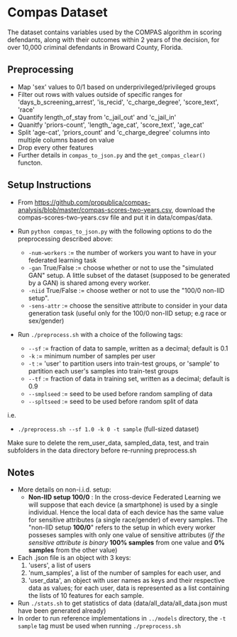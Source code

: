 # Compas Dataset

The dataset contains variables used by the COMPAS algorithm in scoring defendants, along with their outcomes within 2 years of the decision, for over 10,000 criminal defendants in Broward County, Florida. 

## Preprocessing
* Map 'sex' values to 0/1 based on underprivileged/privileged groups
* Filter out rows with values outside of specific ranges for 'days_b_screening_arrest', 'is_recid',
'c_charge_degree', 'score_text', 'race'
* Quantify length_of_stay from 'c_jail_out' and 'c_jail_in'
* Quanitfy 'priors-count', 'length_'age_cat', 'score_text', 'age_cat'
* Split 'age-cat', 'priors_count' and 'c_charge_degree' columns into multiple columns based on value
* Drop every other features
* Further details in ```compas_to_json.py``` and the ```get_compas_clear()``` functon.

## Setup Instructions
- From <https://github.com/propublica/compas-analysis/blob/master/compas-scores-two-years.csv>, download the compas-scores-two-years.csv file and put it in data/compas/data.
- Run ```python compas_to_json.py``` with the following options to do the preprocessing described above:
    - ```-num-workers``` := the number of workers you want to have in your federated learning task
    - ```-gan``` True/False := choose whether or not to use the "simulated GAN" setup. A little subset of the dataset (supposed to be generated by a GAN) is shared among every worker.
    - ```-niid``` True/False := choose wether or not to use the "100/0 non-IID setup".
    - ```-sens-attr``` := choose the sensitive attribute to consider in your data generation task (useful only for the 100/0 non-IID setup; e.g race or sex/gender)

- Run ```./preprocess.sh``` with a choice of the following tags:
    - ```--sf``` := fraction of data to sample, written as a decimal; default is 0.1
    - ```-k``` := minimum number of samples per user
    - ```-t``` := 'user' to partition users into train-test groups, or 'sample' to partition each user's samples into train-test groups
    - ```--tf``` := fraction of data in training set, written as a decimal; default is 0.9
    - ```--smplseed``` := seed to be used before random sampling of data
    - ```--spltseed``` :=  seed to be used before random split of data

i.e.
- ```./preprocess.sh --sf 1.0 -k 0 -t sample``` (full-sized dataset)<br/>

Make sure to delete the rem_user_data, sampled_data, test, and train subfolders in the data directory before re-running preprocess.sh

## Notes
- More details on non-i.i.d. setup:
  - **Non-IID setup 100/0** : In the cross-device Federated Learning we will suppose that each device (a smartphone) is used by a single individual. Hence the local data of each device has the same value for sensitive attributes (a single race/gender) of every samples. The "non-IID setup **100/0**" refers to the setup in which every worker posseses samples with only one value of sensitive attributes (*if the sensitive attribute is binary* **100% samples** from one value and **0% samples** from the other value) 
- Each .json file is an object with 3 keys:
  1. 'users', a list of users
  2. 'num_samples', a list of the number of samples for each user, and 
  3. 'user_data', an object with user names as keys and their respective data as values; for each user, data is represented as a list containing the lists of 10 features for each sample.
- Run ```./stats.sh``` to get statistics of data (data/all_data/all_data.json must have been generated already)
- In order to run reference implementations in ```../models``` directory, the ```-t sample``` tag must be used when running ```./preprocess.sh```
